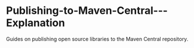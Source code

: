 # Publishing-to-Maven-Central---Explanation
Guides on publishing open source libraries to the Maven Central repository. 
